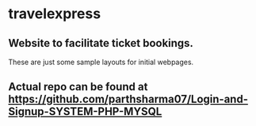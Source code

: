 # travelexpress
## Website to facilitate ticket bookings.
These are just some sample layouts for initial webpages.
## Actual repo can be found at https://github.com/parthsharma07/Login-and-Signup-SYSTEM-PHP-MYSQL ##
